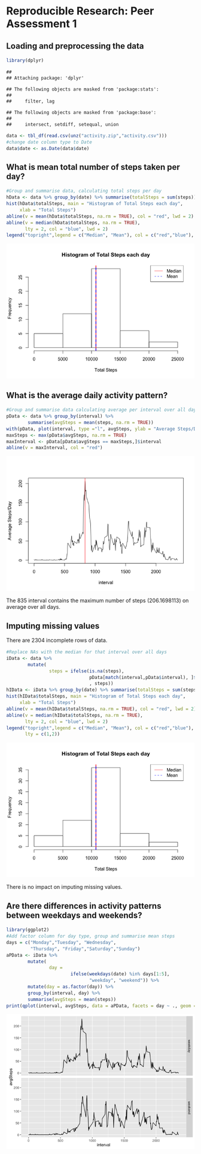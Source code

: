 # Reproducible Research: Peer Assessment 1


## Loading and preprocessing the data


```r
library(dplyr)
```

```
## 
## Attaching package: 'dplyr'
```

```
## The following objects are masked from 'package:stats':
## 
##     filter, lag
```

```
## The following objects are masked from 'package:base':
## 
##     intersect, setdiff, setequal, union
```

```r
data <- tbl_df(read.csv(unz("activity.zip","activity.csv")))
#change date column type to Date
data$date <- as.Date(data$date)
```

## What is mean total number of steps taken per day?


```r
#Group and summarise data, calculating total steps per day
hData <- data %>% group_by(date) %>% summarise(totalSteps = sum(steps))
hist(hData$totalSteps, main = "Histogram of Total Steps each day", 
     xlab = "Total Steps")
abline(v = mean(hData$totalSteps, na.rm = TRUE), col = "red", lwd = 2)
abline(v = median(hData$totalSteps, na.rm = TRUE), 
       lty = 2, col = "blue", lwd = 2)
legend("topright",legend = c("Median", "Mean"), col = c("red","blue"), lty = c(1,2))
```

![](PA1_template_files/figure-html/meanSteps-1.png)

## What is the average daily activity pattern?


```r
#Group and summarise data calculating average per interval over all days
pData <- data %>% group_by(interval) %>% 
        summarise(avgSteps = mean(steps, na.rm = TRUE))
with(pData, plot(interval, type ="l", avgSteps, ylab = "Average Steps/Day"))
maxSteps <- max(pData$avgSteps, na.rm = TRUE)
maxInterval <- pData[pData$avgSteps == maxSteps,]$interval 
abline(v = maxInterval, col = "red")
```

![](PA1_template_files/figure-html/dailyActivity-1.png)

The 835 interval contains the maximum number of steps (206.1698113) on average over all days.

## Imputing missing values

There are 2304 incomplete rows of data.


```r
#Replace NAs with the median for that interval over all days
iData <- data %>% 
        mutate(
                steps = ifelse(is.na(steps), 
                               pData[match(interval,pData$interval), ]$avgSteps
                               , steps))
hIData <- iData %>% group_by(date) %>% summarise(totalSteps = sum(steps))
hist(hIData$totalSteps, main = "Histogram of Total Steps each day", 
     xlab = "Total Steps")
abline(v = mean(hIData$totalSteps, na.rm = TRUE), col = "red", lwd = 2)
abline(v = median(hIData$totalSteps, na.rm = TRUE), 
       lty = 2, col = "blue", lwd = 2)
legend("topright",legend = c("Median", "Mean"), col = c("red","blue"), 
       lty = c(1,2))
```

![](PA1_template_files/figure-html/imputeData-1.png)

There is no impact on imputing missing values.

## Are there differences in activity patterns between weekdays and weekends?


```r
library(ggplot2)
#Add factor column for day type, group and summarise mean steps
days = c("Monday","Tuesday", "Wednesday", 
         "Thursday", "Friday","Saturday","Sunday")
aPData <- iData %>% 
        mutate(
                day = 
                        ifelse(weekdays(date) %in% days[1:5],
                               "weekday", "weekend")) %>% 
        mutate(day = as.factor(day)) %>%
        group_by(interval, day) %>%
        summarise(avgSteps = mean(steps))
print(qplot(interval, avgSteps, data = aPData, facets = day ~ ., geom = "line"))
```

![](PA1_template_files/figure-html/activityPatterns-1.png)
